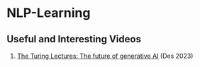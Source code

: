 # NLP-Learning

## Useful and Interesting Videos
1. [The Turing Lectures: The future of generative AI](https://youtu.be/2kSl0xkq2lM?si=iKvg5uUkvSuKOeAX) (Des 2023)
